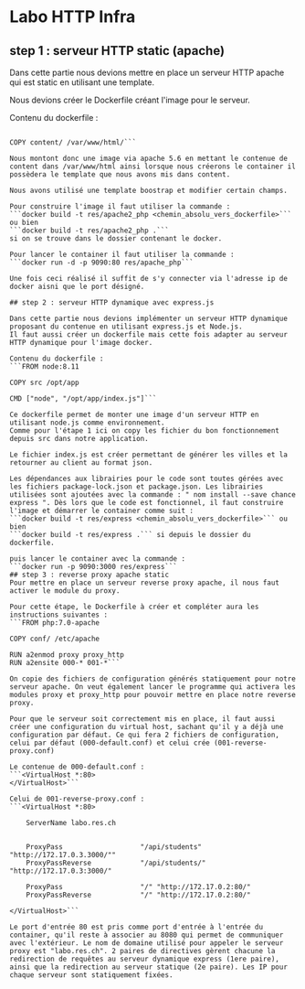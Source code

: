 # Labo HTTP Infra 

## step 1 : serveur HTTP static (apache)

Dans cette partie nous devions mettre en place un serveur HTTP apache qui est static en utilisant une template.

Nous devions créer le Dockerfile créant l'image  pour le serveur.

Contenu du dockerfile : 

```FROM php:5.6-apache

COPY content/ /var/www/html/```

Nous montont donc une image via apache 5.6 en mettant le contenue de content dans /var/www/html ainsi lorsque nous créerons le container il possèdera le template que nous avons mis dans content.

Nous avons utilisé une template boostrap et modifier certain champs.

Pour construire l'image il faut utiliser la commande :
```docker build -t res/apache2_php <chemin_absolu_vers_dockerfile>```
ou bien
```docker build -t res/apache2_php .```
si on se trouve dans le dossier contenant le docker.

Pour lancer le container il faut utiliser la commande :
```docker run -d -p 9090:80 res/apache_php```

Une fois ceci réalisé il suffit de s'y connecter via l'adresse ip de docker aisni que le port désigné.

## step 2 : serveur HTTP dynamique avec express.js

Dans cette partie nous devions implémenter un serveur HTTP dynamique proposant du contenue en utilisant express.js et Node.js.
Il faut aussi créer un dockerfile mais cette fois adapter au serveur HTTP dynamique pour l'image docker.

Contenu du dockerfile :
```FROM node:8.11

COPY src /opt/app

CMD ["node", "/opt/app/index.js"]```

Ce dockerfile permet de monter une image d'un serveur HTTP en utilisant node.js comme environnement.
Comme pour l'étape 1 ici on copy les fichier du bon fonctionnement depuis src dans notre application.

Le fichier index.js est créer permettant de générer les villes et la retourner au client au format json.

Les dépendances aux librairies pour le code sont toutes gérées avec les fichiers package-lock.json et package.json. Les librairies utilisées sont ajoutées avec la commande : " nom install --save chance express ". Dès lors que le code est fonctionnel, il faut construire l'image et démarrer le container comme suit :
```docker build -t res/express <chemin_absolu_vers_dockerfile>``` ou bien 
```docker build -t res/express .``` si depuis le dossier du dockerfile.

puis lancer le container avec la commande : 
```docker run -p 9090:3000 res/express```
## step 3 : reverse proxy apache static
Pour mettre en place un serveur reverse proxy apache, il nous faut activer le module du proxy.

Pour cette étape, le Dockerfile à créer et compléter aura les instructions suivantes :
```FROM php:7.0-apache

COPY conf/ /etc/apache

RUN a2enmod proxy proxy_http
RUN a2ensite 000-* 001-*```

On copie des fichiers de configuration générés statiquement pour notre serveur apache. On veut également lancer le programme qui activera les modules proxy et proxy_http pour pouvoir mettre en place notre reverse proxy.

Pour que le serveur soit correctement mis en place, il faut aussi créer une configuration du virtual host, sachant qu'il y a déjà une configuration par défaut. Ce qui fera 2 fichiers de configuration, celui par défaut (000-default.conf) et celui crée (001-reverse-proxy.conf)

Le contenue de 000-default.conf :
```<VirtualHost *:80>
</VirtualHost>```

Celui de 001-reverse-proxy.conf :
```<VirtualHost *:80>

	ServerName labo.res.ch
	
	
	ProxyPass					"/api/students" "http://172.17.0.3.3000/""
	ProxyPassReverse			"/api/students/" "http://172.17.0.3:3000/"
	
	ProxyPass					"/" "http://172.17.0.2:80/"
	ProxyPassReverse			"/" "http://172.17.0.2:80/"

</VirtualHost>```

Le port d'entrée 80 est pris comme port d'entrée à l'entrée du container, qu'il reste à associer au 8080 qui permet de communiquer avec l'extérieur. Le nom de domaine utilisé pour appeler le serveur proxy est "labo.res.ch". 2 paires de directives gèrent chacune la redirection de requêtes au serveur dynamique express (1ere paire), ainsi que la redirection au serveur statique (2e paire). Les IP pour chaque serveur sont statiquement fixées.


